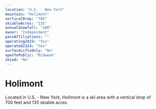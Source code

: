 ```yaml
---
location: "U.S. - New York"
mountain: "Holimont"
verticalDrop: "700"
skiableAcres: "135"
annualSnowfall: "180"
owner: "Independent"
passAffiliations: ""
operating2425: "Yes"
operated2324: "Yes"
surfaceLiftsOnly: "No"
openToPublic: "Midweek"
skied: "No"
---
```


# Holimont

Located in U.S. - New York, Holimont is a ski area with a vertical drop of 700 feet and 135 skiable acres.